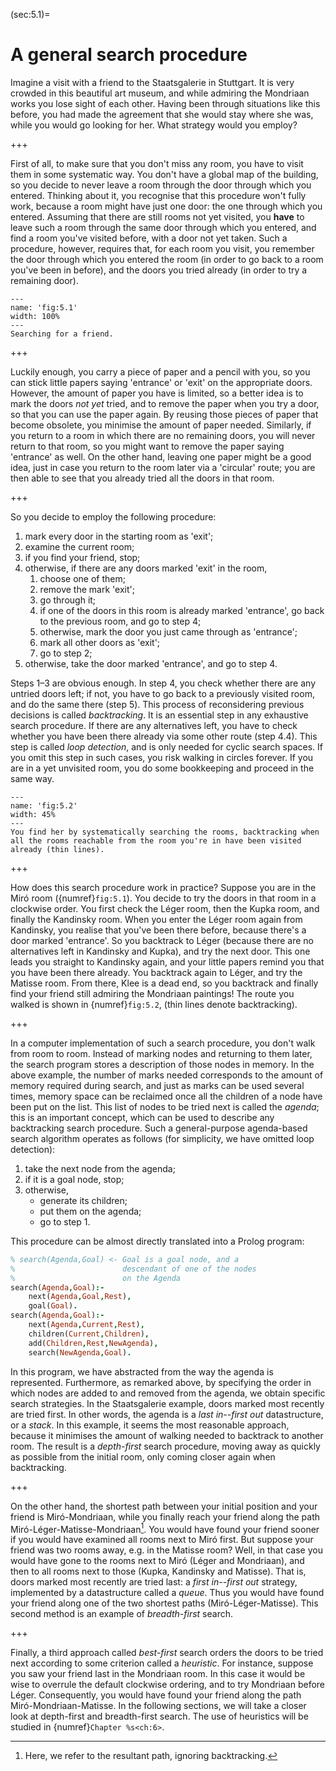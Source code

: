 <!--H3: Section 5.1-->
(sec:5.1)=
# A general search procedure #

Imagine a visit with a friend to the Staatsgalerie in Stuttgart. It is very crowded in this beautiful art museum, and while admiring the Mondriaan works you lose sight of each other. Having been through situations like this before, you had made the agreement that she would stay where she was, while you would go looking for her. What strategy would you employ?

+++

First of all, to make sure that you don't miss any room, you have to visit them in some systematic way. You don't have a global map of the building, so you decide to never leave a room through the door through which you entered. Thinking about it, you recognise that this procedure won't fully work, because a room might have just one door: the one through which you entered. Assuming that there are still rooms not yet visited, you **have** to leave such a room through the same door through which you entered, and find a room you've visited before, with a door not yet taken. Such a procedure, however, requires that, for each room you visit, you remember the door through which you entered the room (in order to go back to a room you've been in before), and the doors you tried already (in order to try a remaining door).

```{figure} /src/fig/part_ii/image012.svg
---
name: 'fig:5.1'
width: 100%
---
Searching for a friend.
```

+++

Luckily enough, you carry a piece of paper and a pencil with you, so you can stick little papers saying 'entrance' or 'exit' on the appropriate doors. However, the amount of paper you have is limited, so a better idea is to mark the doors *not yet* tried, and to remove the paper when you try a door, so that you can use the paper again. By reusing those pieces of paper that become obsolete, you minimise the amount of paper needed. Similarly, if you return to a room in which there are no remaining doors, you will never return to that room, so you might want to remove the paper saying 'entrance' as well. On the other hand, leaving one paper might be a good idea, just in case you return to the room later via a 'circular' route; you are then able to see that you already tried all the doors in that room.

+++

So you decide to employ the following procedure:

1. mark every door in the starting room as 'exit';
2. examine the current room;
3. if you find your friend, stop;
4. otherwise, if there are any doors marked 'exit' in the room,
    <!--roman list-->
    1. choose one of them;
    1. remove the mark 'exit';
    1. go through it;
    1. if one of the doors in this room is already marked 'entrance', go back to the previous room, and go to step 4;
    1. otherwise, mark the door you just came through as 'entrance';
    1. mark all other doors as 'exit';
    1. go to step 2;
5. otherwise, take the door marked 'entrance', and go to step 4.

Steps 1&ndash;3 are obvious enough. In step 4, you check whether there are any untried doors left; if not, you have to go back to a previously visited room, and do the same there (step 5). This process of reconsidering previous decisions is called *backtracking*. It is an essential step in any exhaustive search procedure. If there are any alternatives left, you have to check whether you have been there already via some other route (step 4.4). This step is called *loop detection*, and is only needed for cyclic search spaces. If you omit this step in such cases, you risk walking in circles forever. If you are in a yet unvisited room, you do some bookkeeping and proceed in the same way.

```{figure} /src/fig/part_ii/image014.svg
---
name: 'fig:5.2'
width: 45%
---
You find her by systematically searching the rooms, backtracking when all the rooms reachable from the room you're in have been visited already (thin lines).
```

+++

How does this search procedure work in practice? Suppose you are in the Mir&oacute; room ({numref}`fig:5.1`). You decide to try the doors in that room in a clockwise order. You first check the L&eacute;ger room, then the Kupka room, and finally the Kandinsky room. When you enter the L&eacute;ger room again from Kandinsky, you realise that you've been there before, because there's a door marked 'entrance'. So you backtrack to L&eacute;ger (because there are no alternatives left in Kandinsky and Kupka), and try the next door. This one leads you straight to Kandinsky again, and your little papers remind you that you have been there already. You backtrack again to L&eacute;ger, and try the Matisse room. From there, Klee is a dead end, so you backtrack and finally find your friend still admiring the Mondriaan paintings! The route you walked is shown in {numref}`fig:5.2`, (thin lines denote backtracking).

+++

In a computer implementation of such a search procedure, you don't walk from room to room. Instead of marking nodes and returning to them later, the search program stores a description of those nodes in memory. In the above example, the number of marks needed corresponds to the amount of memory required during search, and just as marks can be used several times, memory space can be reclaimed once all the children of a node have been put on the list. This list of nodes to be tried next is called the *agenda*; this is an important concept, which can be used to describe any backtracking search procedure. Such a general-purpose agenda-based search algorithm operates as follows (for simplicity, we have omitted loop detection):

1. take the next node from the agenda;
2. if it is a goal node, stop;
3. otherwise,
    <!--roman list-->
    * generate its children;
    * put them on the agenda;
    * go to step 1.

This procedure can be almost directly translated into a Prolog program:
```Prolog
% search(Agenda,Goal) <- Goal is a goal node, and a
%                        descendant of one of the nodes
%                        on the Agenda
search(Agenda,Goal):-
    next(Agenda,Goal,Rest),
    goal(Goal).
search(Agenda,Goal):-
    next(Agenda,Current,Rest),
    children(Current,Children),
    add(Children,Rest,NewAgenda),
    search(NewAgenda,Goal).
```
In this program, we have abstracted from the way the agenda is represented. Furthermore, as remarked above, by specifying the order in which nodes are added to and removed from the agenda, we obtain specific search strategies. In the Staatsgalerie example, doors marked most recently are tried first. In other words, the agenda is a *last in--first out* datastructure, or a *stack*. In this example, it seems the most reasonable approach, because it minimises the amount of walking needed to backtrack to another room. The result is a *depth-first* search procedure, moving away as quickly as possible from the initial room, only coming closer again when backtracking.

+++

On the other hand, the shortest path between your initial position and your friend is Mir&oacute;-Mondriaan, while you finally reach your friend along the path Mir&oacute;-L&eacute;ger-Matisse-Mondriaan[^15_]. You would have found your friend sooner if you would have examined all rooms next to Mir&oacute; first. But suppose your friend was two rooms away, e.g. in the Matisse room? Well, in that case you would have gone to the rooms next to Mir&oacute; (L&eacute;ger and Mondriaan), and then to all rooms next to those (Kupka, Kandinsky and Matisse). That is, doors marked most recently are tried last: a *first in--first out* strategy, implemented by a datastructure called a *queue*. Thus you would have found your friend along one of the two shortest paths (Mir&oacute;-L&eacute;ger-Matisse). This second method is an example of *breadth-first* search.

+++

Finally, a third approach called *best-first* search orders the doors to be tried next according to some criterion called a *heuristic*. For instance, suppose you saw your friend last in the Mondriaan room. In this case it would be wise to overrule the default clockwise ordering, and to try Mondriaan before L&eacute;ger. Consequently, you would have found your friend along the path Mir&oacute;-Mondriaan-Matisse. In the following sections, we will take a closer look at depth-first and breadth-first search. The use of heuristics will be studied in {numref}`Chapter %s<ch:6>`.
<!--Chapter 6-->

[^15_]: Here, we refer to the resultant path, ignoring backtracking.
